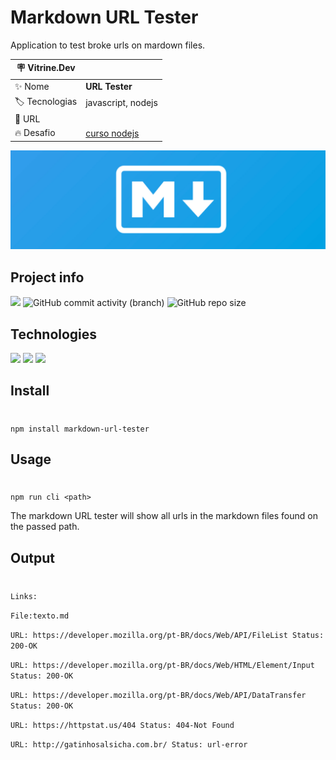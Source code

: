 
# Markdown URL Tester
Application to test broke urls on mardown files.

| :placard: Vitrine.Dev |     |
| -------------  | --- |
| :sparkles: Nome        | **URL Tester**
| :label: Tecnologias | javascript, nodejs
| :rocket: URL         | 
| :fire: Desafio     | [curso nodejs](https://www.alura.com.br/curso-online-nodejs-criando-primeira-biblioteca)

<!-- Inserir imagem com a #vitrinedev ao final do link -->
![](https://github.com/rickalves/markdown-url-tester/blob/main/markdown.png?text=imagem+lindona+do+meu+projeto#vitrinedev)

## Project info
![](https://img.shields.io/badge/status-finished-brightgreen)
![GitHub commit activity (branch)](https://img.shields.io/github/commit-activity/w/rickalves/markdown-url-tester/main?color=gree)
![GitHub repo size](https://img.shields.io/github/repo-size/rickalves/markdown-url-tester?color=sucess)

## Technologies

![](https://img.shields.io/badge/JavaScript-F7DF1E?style=for-the-badge&logo=javascript&logoColor=black)
![](https://img.shields.io/badge/Node.js-43853D?style=for-the-badge&logo=node.js&logoColor=white)
![](https://img.shields.io/badge/Markdown-17BEBB?style=for-the-badge&logo=markdown&logoColor=white)










## Install
#
```
npm install markdown-url-tester
```

## Usage
#

```
npm run cli <path>
```
The markdown URL tester will show all urls in the markdown files found on the passed path.

## Output
#


`Links:`

`File:texto.md`

`URL: https://developer.mozilla.org/pt-BR/docs/Web/API/FileList Status: 200-OK`

`URL: https://developer.mozilla.org/pt-BR/docs/Web/HTML/Element/Input Status: 200-OK`

`URL: https://developer.mozilla.org/pt-BR/docs/Web/API/DataTransfer Status: 200-OK`

`URL: https://httpstat.us/404 Status: 404-Not Found`

`URL: http://gatinhosalsicha.com.br/ Status: url-error`

